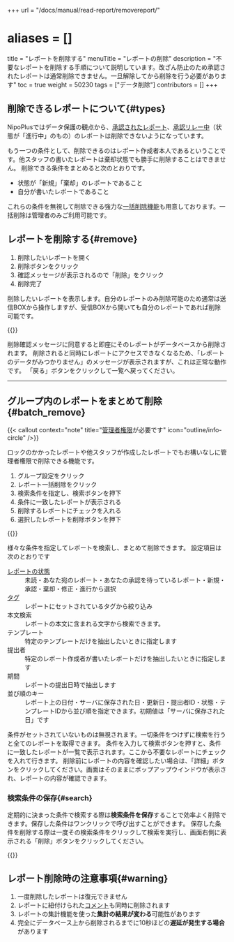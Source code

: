 +++
url = "/docs/manual/read-report/removereport/"
# aliases = []
title = "レポートを削除する"
menuTitle = "レポートの削除"
description = "不要なレポートを削除する手順について説明しています。改ざん防止のため承認されたレポートは通常削除できません。一旦解除してから削除を行う必要があります"
toc = true
weight = 50230
tags = ["データ削除"]
contributors = []
+++

## 削除できるレポートについて{#types}

NipoPlusではデータ保護の観点から、[承認されたレポート](/docs/manual/read-report/state/#agree)、[承認リレー中](/docs/manual/read-report/state/#relay)（状態が「進行中」のもの）のレポートは削除できないようになっています。

もう一つの条件として、削除できるのはレポート作成者本人であるということです。他スタッフの書いたレポートは棄却状態でも勝手に削除することはできません。
削除できる条件をまとめると次のとおりです。

- 状態が「新規」「棄却」のレポートであること
- 自分が書いたレポートであること

これらの条件を無視して削除できる強力な[一括削除機能](#batch_remove)も用意しております。一括削除は管理者のみご利用可能です。

## レポートを削除する{#remove}

1. 削除したいレポートを開く
1. 削除ボタンをクリック
1. 確認メッセージが表示されるので「削除」をクリック
1. 削除完了

削除したいレポートを表示します。自分のレポートのみ削除可能のため通常は送信BOXから操作しますが、受信BOXから開いても自分のレポートであれば削除可能です。

{{<icatch filename="img/report-delete" msg="自分のレポートで、かつ状態が新規のため削除可能です" alice="ok">}}

削除確認メッセージに同意すると即座にそのレポートがデータベースから削除されます。
削除されると同時にレポートにアクセスできなくなるため、「レポートのデータがみつかりません」のメッセージが表示されますが、これは正常な動作です。
「戻る」ボタンをクリックして一覧へ戻ってください。

---

## グループ内のレポートをまとめて削除{#batch_remove}

{{< callout context="note" title="[管理者権限](/docs/manual/initial-setting/staff/rank/)が必要です" icon="outline/info-circle" />}}

ロックのかかったレポートや他スタッフが作成したレポートでもお構いなしに管理者権限で削除できる機能です。

1. グループ設定をクリック
1. レポート一括削除をクリック
1. 検索条件を指定し、検索ボタンを押下
1. 条件に一致したレポートが表示される
1. 削除するレポートにチェックを入れる
1. 選択したレポートを削除ボタンを押下

{{<icatch filename="img/report-delete-batch" msg="強力な機能なので扱いは慎重に！" alice="here">}}

様々な条件を指定してレポートを検索し、まとめて削除できます。
設定項目は次のとおりです

<dl class="basic">
  <dt><a href="/docs/manual/read-report/state/#status">レポートの状態</a></dt>
  <dd>未読・あなた宛のレポート・あなたの承認を待っているレポート・新規・承認・棄却・修正・進行から選択</dd>
  <dt><a href="/docs/manual/initial-setting/advanced-setting/tag/">タグ</a></dt>
  <dd>レポートにセットされているタグから絞り込み</dd>
  <dt>本文検索</dt>
  <dd>レポートの本文に含まれる文字から検索できます。</dd>
  <dt>テンプレート</dt>
  <dd>特定のテンプレートだけを抽出したいときに指定します</dd>
  <dt>提出者</dt>
  <dd>特定のレポート作成者が書いたレポートだけを抽出したいときに指定します</dd>
  <dt>期間</dt>
  <dd>レポートの提出日時で抽出します</dd>
  <dt>並び順のキー</dt>
  <dd>レポート上の日付・サーバに保存された日・更新日・提出者ID・状態・テンプレートIDから並び順を指定できます。初期値は「サーバに保存された日」です</dd>
</dl>

条件がセットされていないものは無視されます。一切条件をつけずに検索を行うと全てのレポートを取得できます。
条件を入力して検索ボタンを押すと、条件に一致したレポートが一覧で表示されます。ここから不要なレポートにチェックを入れて行きます。
削除前にレポートの内容を確認したい場合は、「詳細」ボタンをクリックしてください。画面はそのままにポップアップウインドウが表示され、レポートの内容が確認できます。

### 検索条件の保存{#search}

定期的に決まった条件で検索する際は**検索条件を保存**することで効率よく削除できます。保存した条件はワンクリックで呼び出すことができます。
保存した条件を削除する際は一度その検索条件をクリックして検索を実行し、画面右側に表示される「削除」ボタンをクリックしてください。

{{<icatch filename="img/search-save" msg="検索の条件を保存することで次回から同じ条件の検索をワンクリックで行なえます" alice="ok">}}

## レポート削除時の注意事項{#warning}

1. 一度削除したレポートは復元できません
1. レポートに紐付けられた[コメント](/docs/manual/read-report/state/#comment)も同時に削除されます
1. レポートの集計機能を使った**集計の結果が変わる**可能性があります
1. 完全にデータベース上から削除されるまでに10秒ほどの**遅延が発生する場合**があります
